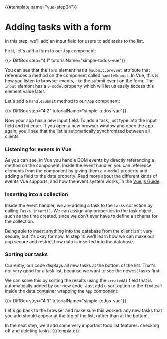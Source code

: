 {{#template name="vue-step04"}}

# Adding tasks with a form

In this step, we'll add an input field for users to add tasks to the list.

First, let's add a form to our `App` component:

{{> DiffBox step="4.1" tutorialName="simple-todos-vue"}}

You can see that the `form` element has a `@submit.prevent` attribute that references a method on the component called `handleSubmit`. In Vue, this is how you listen to browser events, like the submit event on the form. The `input` element has a `v-model` property which will let us easily access this element value later.

Let's add a `handleSubmit` method to our `App` component:

{{> DiffBox step="4.2" tutorialName="simple-todos-vue"}}

Now your app has a new input field. To add a task, just type into the input field and hit enter. If you open a new browser window and open the app again, you'll see that the list is automatically synchronized between all clients.

### Listening for events in Vue

As you can see, in Vue you handle DOM events by directly referencing a method on the component. Inside the event handler, you can reference elements from the component by giving them a `v-model` property and adding a field to the data property. Read more about the different kinds of events Vue supports, and how the event system works, in the [Vue.js Guide](https://vuejs.org/v2/guide/#Handling-User-Input).

### Inserting into a collection

Inside the event handler, we are adding a task to the `tasks` collection by calling `Tasks.insert()`. We can assign any properties to the task object, such as the time created, since we don't ever have to define a schema for the collection.

Being able to insert anything into the database from the client isn't very secure, but it's okay for now. In step 10 we'll learn how we can make our app secure and restrict how data is inserted into the database.

### Sorting our tasks

Currently, our code displays all new tasks at the bottom of the list. That's not very good for a task list, because we want to see the newest tasks first.

We can solve this by sorting the results using the `createdAt` field that is automatically added by our new code. Just add a sort option to the `find` call inside the data container wrapping the `App` component:

{{> DiffBox step="4.3" tutorialName="simple-todos-vue"}}

Let's go back to the browser and make sure this worked: any new tasks that you add should appear at the top of the list, rather than at the bottom.

In the next step, we'll add some very important todo list features: checking off and deleting tasks.
{{/template}}

